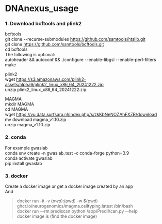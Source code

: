 # DNAnexus_usage
### 1. Download bcftools and plink2
bcftools <br>
git clone --recurse-submodules https://github.com/samtools/htslib.git <br>
git clone https://github.com/samtools/bcftools.git <br>
cd bcftools <br>
The following is optional: <br>
   autoheader && autoconf && ./configure --enable-libgsl --enable-perl-filters <br>
make <br>

plink2 <br>
wget https://s3.amazonaws.com/plink2-assets/alpha6/plink2_linux_x86_64_20241222.zip <br>
unzip plink2_linux_x86_64_20241222.zip <br>

MAGMA <br>
mkdir MAGMA <br>
cd MAGMA <br>
wget https://vu.data.surfsara.nl/index.php/s/zkKbNeNOZAhFXZB/download <br>
mv download magma_v1.10.zip <br>
unzip magma_v1.10.zip <br>

### 2. conda 
For example gwaslab <br>
conda env create -n gwaslab_test -c conda-forge python=3.9 <br>
conda activate gwaslab <br>
pip install gwaslab <br>

### 3. docker
Create a docker image or get a docker image created by an app <br>
And <br>
> docker run -it -v $(pwd):$(pwd) -w $(pwd) ghcr.io/neurogenomics/magma.celltyping:latest /bin/bash <br>
> docker run --rm predixcan python /app/PrediXcan.py --help <br>
> docker image is (find the docker image) <br>
